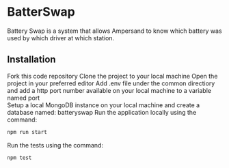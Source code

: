 # BatterSwap

Battery Swap is a system that allows Ampersand to know which battery was used by which driver at which station.

## Installation

Fork this code repository
Clone the project to your local machine
Open the project in your preferred editor
Add .env file under the common directiory and add a http port number available on your local machine to a variable named port  
Setup a local MongoDB instance on your local machine and create a database named: batteryswap
Run the application locally using the command:
```bash
npm run start
```
Run the tests using the command:
```bash
npm test
```
